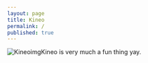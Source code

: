 ```yaml
---
layout: page
title: Kineo
permalink: /
published: true
---
```


![Kineoimg](/kineo/Origami%20Star.jpg)Kineo is very much a fun thing yay.